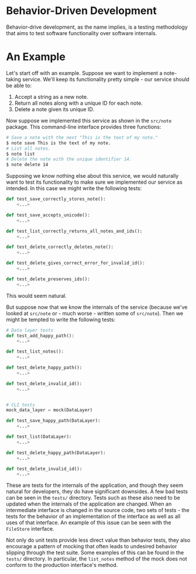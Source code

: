 Behavior-Driven Development
==
Behavior-drive development, as the name implies, is a testing methodology that aims to
test software functionality over software internals.

An Example
===
Let's start off with an example.
Suppose we want to implement a note-taking service.
We'll keep its functionality pretty simple - our service should be able to:
1. Accept a string as a new note.
1. Return all notes along with a unique ID for each note.
1. Delete a note given its unique ID.

Now suppose we implemented this service as shown in the `src/note` package.
This command-line interface provides three functions:
```zsh
# Save a note with the next "This is the text of my note."
$ note save This is the text of my note.
# List all notes.
$ note list
# Delete the note with the unique identifier 14.
$ note delete 14
```

Supposing we know nothing else about this service, we would naturally want to test its
functionality to make sure we implemented our service as intended.
In this case we might write the following tests:
```python
def test_save_correctly_stores_note():
    <...>

def test_save_accepts_unicode():
    <...>

def test_list_correctly_returns_all_notes_and_ids():
    <...>

def test_delete_correctly_deletes_note():
    <...>

def test_delete_gives_correct_error_for_invalid_id():
    <...>

def test_delete_preserves_ids():
    <...>
```

This would seem natural.

But suppose now that we know the internals of the service (because we've looked at
`src/note` or - much worse - written some of `src/note`).
Then we might be tempted to write the following tests:
```python
# Data layer tests
def test_add_happy_path():
    <...>

def test_list_notes():
    <...>

def test_delete_happy_path():
    <...>

def test_delete_invalid_id():
    <...>


# CLI tests
mock_data_layer = mock(DataLayer)

def test_save_happy_path(DataLayer):
    <...>

def test_list(DataLayer):
    <...>

def test_delete_happy_path(DataLayer):
    <...>

def test_delete_invalid_id():
    <...>
```

These are tests for the internals of the application, and though they seem natural for
developers, they do have significant downsides.
A few bad tests can be seen in the `tests/` directory.
Tests such as these also need to be updated when the internals of the application are
changed.
When an intermediate interface is changed in the source code, two sets of tests - the
tests for the behavior of an implementation of the interface as well as all uses of that
interface.
An example of this issue can be seen with the `FileStore` interface.

Not only do unit tests provide less direct value than behavior tests, they also
encourage a pattern of mocking that often leads to undesired behavior slipping through
the test suite.
Some examples of this can be found in the `tests/` directory.
In particular, the `list_notes` method of the mock does not conform to the production
interface's method.
